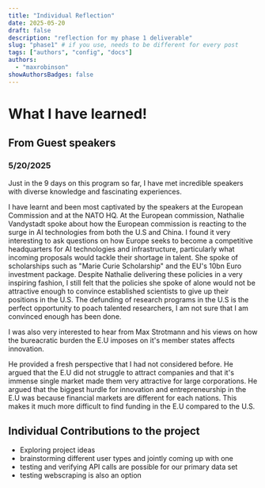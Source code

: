 ```yaml
---
title: "Individual Reflection"
date: 2025-05-20
draft: false
description: "reflection for my phase 1 deliverable"
slug: "phase1" # if you use, needs to be different for every post
tags: ["authors", "config", "docs"]
authors:
  - "maxrobinson"
showAuthorsBadges: false
---
```


# What I have learned!

## From Guest speakers

### 5/20/2025

Just in the 9 days on this program so far, I have met incredible speakers with diverse knowledge and fascinating experiences.

I have learnt and been most captivated by the speakers at the European Commission and at the NATO HQ. At the European commission, Nathalie Vandystadt spoke about how the European commission is reacting to the surge in AI technologies from both the U.S and China. I found it very interesting to ask questions on how Europe seeks to become a competitive headquarters for AI technologies and infrastructure, particularly what incoming proposals would tackle their shortage in talent. She spoke of scholarships such as "Marie Curie Scholarship" and the EU's 10bn Euro investment package. Despite Nathalie delivering these policies in a very inspiring fashion, I still felt that the policies she spoke of alone would not be attractive enough to convince established scientists to give up their positions in the U.S. The defunding of research programs in the U.S is the perfect opportunity to poach talented researchers, I am not sure that I am convinced enough has been done.

I was also very interested to hear from Max Strotmann and his views on how the bureacratic burden the E.U imposes on it's member states affects innovation.

He provided a fresh perspective that I had not considered before. He argued that the E.U did not struggle to attract companies and that it's immense single market made them very attractive for large corporations. He argued that the biggest hurdle for innovation and entrepreneurship in the E.U was because financial markets are different for each nations. This makes it much more difficult to find funding in the E.U compared to the U.S.

## Individual Contributions to the project

- Exploring project ideas
- brainstorming different user types and jointly coming up with one
- testing and verifying API calls are possible for our primary data set
- testing webscraping is also an option
